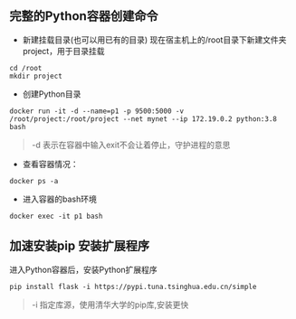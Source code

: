 ## 完整的Python容器创建命令
- 新建挂载目录(也可以用已有的目录)
现在宿主机上的/root目录下新建文件夹project，用于目录挂载
```shell
cd /root
mkdir project
```
- 创建Python目录
```shell
docker run -it -d --name=p1 -p 9500:5000 -v /root/project:/root/project --net mynet --ip 172.19.0.2 python:3.8 bash
```
> -d 表示在容器中输入exit不会让着停止，守护进程的意思

- 查看容器情况：
```shell
docker ps -a
```
- 进入容器的bash环境
```shell
docker exec -it p1 bash
```

## 加速安装pip 安装扩展程序
进入Python容器后，安装Python扩展程序
```shell
pip install flask -i https://pypi.tuna.tsinghua.edu.cn/simple
```
> -i 指定库源，使用清华大学的pip库,安装更快